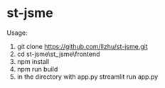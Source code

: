 # st-jsme

Usage:

1. git clone https://github.com/llzhu/st-jsme.git
2. cd st-jsme\st_jsme\frontend
3. npm install
4. npm run build 
5. in the directory with app.py
    streamlit run app.py
